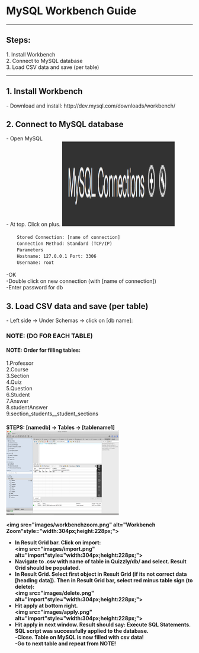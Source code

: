 <h1>MySQL Workbench Guide</h1>

<hr>

<h2>Steps:</h2>
1. Install Workbench <br/>
2. Connect to MySQL database <br/>
3. Load CSV data and save (per table)<br/>

<hr>

<h2>1. Install Workbench</h2>
- Download and install: http://dev.mysql.com/downloads/workbench/<br/>

<h2>2. Connect to MySQL database</h2>
- Open MySQL <br/>
- At top. Click on plus. <img src="images/connections.png" alt="MySQL Connections (+)"style="width:304px;height:228px;"> <br/>
<code>
	Stored Connection: [name of connection]
	Connection Method: Standard (TCP/IP)
	Parameters
	Hostname: 127.0.0.1 Port: 3306
	Username: root
</code>
<br/>
-OK <br/>
-Double click on new connection (with [name of connection]) <br/>
-Enter password for db <br/>


<h2>3. Load CSV data and save (per table)</h2>
- Left side -> Under Schemas -> click on [db name]: <br/>
<h3>NOTE: (DO FOR EACH TABLE)</h3>
<h4>NOTE: Order for filling tables:</h4>
1.Professor<br/>
2.Course<br/>
3.Section<br/>
4.Quiz<br/>
5.Question<br/>
6.Student<br/>
7.Answer<br/>
8.studentAnswer<br/>
9.section_students__student_sections<br/>

<h4>STEPS:</h4)
- Click on table with lightning highlighted in below image. On left side under SCHEMAS -> [namedb] -> Tables -> [tablename1] <br/>
<img src="images/workbenchtable.png" alt="Workbench"style="width:304px;height:228px;"> <br/>

<img src="images/workbenchzoom.png" alt="Workbench Zoom"style="width:304px;height:228px;"> <br/>
- In Result Grid bar. Click on import: <br/>
<img src="images/import.png" alt="import"style="width:304px;height:228px;"> <br/>
- Navigate to .csv with name of table in Quizzly/db/ and select. Result Grid should be populated. <br/>
- In Result Grid. Select first object in Result Grid (if its not correct data [heading data]).  Then in Result Grid bar, select red minus table sign (to delete):<br/>
<img src="images/delete.png" alt="import"style="width:304px;height:228px;"> <br/>
- Hit apply at bottom right.<br/>
<img src="images/apply.png" alt="import"style="width:304px;height:228px;"> <br/>
- Hit apply in next window. Result should say: Execute SQL Statements. SQL script was successfully applied to the database.<br/>
-Close. Table on MySQL is now filled with csv data! <br/>
-Go to next table and repeat from NOTE!